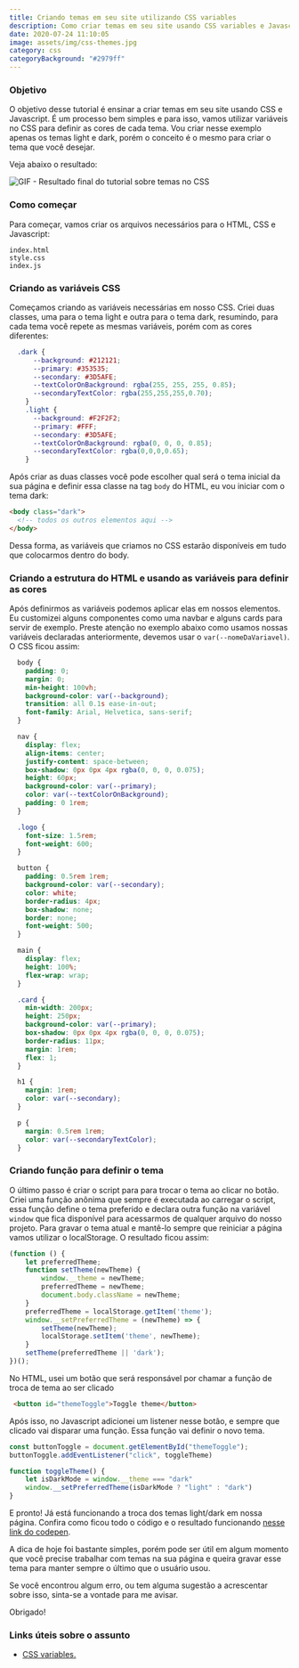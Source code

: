 ```yaml
---
title: Criando temas em seu site utilizando CSS variables
description: Como criar temas em seu site usando CSS variables e Javascript.
date: 2020-07-24 11:10:05
image: assets/img/css-themes.jpg
category: css
categoryBackground: "#2979ff"
---
```

### Objetivo

O objetivo desse tutorial é ensinar a criar temas em seu site usando CSS e Javascript. É um processo bem simples e para isso, vamos utilizar variáveis no CSS para definir as cores de cada tema. Vou criar nesse exemplo apenas os temas light e dark, porém o conceito é o mesmo para criar o tema que você desejar.

Veja abaixo o resultado:

![GIF - Resultado final do tutorial sobre temas no CSS](/assets/img/theme-final-result.gif "GIF - Resultado final do tutorial sobre temas no CSS")

### Como começar

Para começar, vamos criar os arquivos necessários para o HTML, CSS e Javascript:

```
index.html
style.css
index.js
```

### Criando as variáveis CSS

Começamos criando as variáveis necessárias em nosso CSS. Criei duas classes, uma para o tema light e outra para o tema dark, resumindo, para cada tema você repete as mesmas variáveis, porém com as cores diferentes:

```CSS
  .dark {
      --background: #212121;
      --primary: #353535;
      --secondary: #3D5AFE;
      --textColorOnBackground: rgba(255, 255, 255, 0.85);
      --secondaryTextColor: rgba(255,255,255,0.70);
    }
    .light {
      --background: #F2F2F2;
      --primary: #FFF;
      --secondary: #3D5AFE;
      --textColorOnBackground: rgba(0, 0, 0, 0.85);
      --secondaryTextColor: rgba(0,0,0,0.65);
    }
```

Após criar as duas classes você pode escolher qual será o tema inicial da sua página e definir essa classe na tag `body` do HTML, eu vou iniciar com o tema dark:

```HTML
<body class="dark">
  <!-- todos os outros elementos aqui -->
</body>
```

Dessa forma, as variáveis que criamos no CSS estarão disponíveis em tudo que colocarmos dentro do body.

### Criando a estrutura do HTML e usando as variáveis para definir as cores

Após definirmos as variáveis podemos aplicar elas em nossos elementos. Eu customizei alguns componentes como uma navbar e alguns cards para servir de exemplo. Preste atenção no exemplo abaixo como usamos nossas variáveis declaradas anteriormente, devemos usar o `var(--nomeDaVariavel)`. O CSS ficou assim:

```CSS
  body {
    padding: 0;
    margin: 0;
    min-height: 100vh;
    background-color: var(--background);
    transition: all 0.1s ease-in-out;
    font-family: Arial, Helvetica, sans-serif;
  }

  nav {
    display: flex;
    align-items: center;
    justify-content: space-between;
    box-shadow: 0px 0px 4px rgba(0, 0, 0, 0.075);
    height: 60px;
    background-color: var(--primary);
    color: var(--textColorOnBackground);
    padding: 0 1rem;
  }

  .logo {
    font-size: 1.5rem;
    font-weight: 600;
  }

  button {
    padding: 0.5rem 1rem;
    background-color: var(--secondary);
    color: white;
    border-radius: 4px;
    box-shadow: none;
    border: none;
    font-weight: 500;
  }

  main {
    display: flex;
    height: 100%;
    flex-wrap: wrap;
  }

  .card {
    min-width: 200px;
    height: 250px;
    background-color: var(--primary);
    box-shadow: 0px 0px 4px rgba(0, 0, 0, 0.075);
    border-radius: 11px;
    margin: 1rem;
    flex: 1;
  }

  h1 {
    margin: 1rem;
    color: var(--secondary);
  }

  p {
    margin: 0.5rem 1rem;
    color: var(--secondaryTextColor);
  }
```

### Criando função para definir o tema

O último passo é criar o script para para trocar o tema ao clicar no botão. Criei uma função anônima que sempre é executada ao carregar o script, essa função define o tema preferido e declara outra função na variável `window` que fica disponível para acessarmos de qualquer arquivo do nosso projeto. Para gravar o tema atual e mantê-lo sempre que reiniciar a página vamos utilizar o localStorage. O resultado ficou assim:

```Javascript
(function () {
    let preferredTheme;
    function setTheme(newTheme) {
        window.__theme = newTheme;
        preferredTheme = newTheme;
        document.body.className = newTheme;
    }
    preferredTheme = localStorage.getItem('theme');
    window.__setPreferredTheme = (newTheme) => {
        setTheme(newTheme);
        localStorage.setItem('theme', newTheme);
    }
    setTheme(preferredTheme || 'dark');
})();
```

No HTML, usei um botão que será responsável por chamar a função de troca de tema ao ser clicado

```HTML
 <button id="themeToggle">Toggle theme</button>
```

Após isso, no Javascript adicionei um listener nesse botão, e sempre que clicado vai disparar uma função. Essa função vai definir o novo tema.

```Javascript
const buttonToggle = document.getElementById("themeToggle");
buttonToggle.addEventListener("click", toggleTheme)

function toggleTheme() {
    let isDarkMode = window.__theme === "dark"
    window.__setPreferredTheme(isDarkMode ? "light" : "dark")
}
```

E pronto! Já está funcionando a troca dos temas light/dark em nossa página. Confira como ficou todo o código e o resultado funcionando [nesse link do codepen](https://codepen.io/nicolaszwier/pen/LYGaopR).

A dica de hoje foi bastante simples, porém pode ser útil em algum momento que você precise trabalhar com temas na sua página e queira gravar esse tema para manter sempre o último que o usuário usou.

Se você encontrou algum erro, ou tem alguma sugestão a acrescentar sobre isso, sinta-se a vontade para me avisar.

Obrigado! 

### Links úteis sobre o assunto

* [CSS variables.](https://developer.mozilla.org/pt-BR/docs/Web/CSS/Using_CSS_custom_properties)
